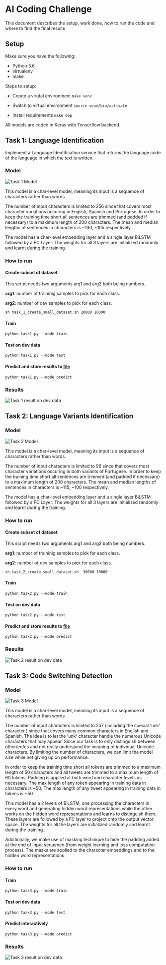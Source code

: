# AI Coding Challenge

This document describes the setup, work done, how to run the code and where to find the final results

## Setup

Make sure you have the following:

+ Python 3.6
+ virtualenv
+ make

Steps to setup:

+ Create a virutal environment `make venv`

+ Switch to virtual environment `source venv/bin/activate`

+ Install requirements `make dep`

All models are coded in Keras with Tensorflow backend.

## Task 1: Language Identification

Implement a Language Identification service that returns the language code of the language in which the text is written.

### Model

![Task 1 Model](model_images/task1.png)

This model is a char-level model, meaning its input is a sequence of characters rather than words.


The number of input characters is limited to 256 since that covers most character variations occuring in English, Spanish and Portugese.
In order to keep the training time short all sentences are trimmed (and padded if necessary) to a maximum length of 200 characters.
The mean and median lengths of sentences in characters is ~130, ~105 respectively.

The model has a char-level embedding layer and a single layer BiLSTM followed by a FC Layer. The weights for all 3 layers are initialized randomly and learnt during the training.

### How to run

#### Create subset of dataset

This script needs two arguments arg1 and arg2 both being numbers.

**arg1**: number of traininig samples to pick for each class.

**arg2**: number of dev samples to pick for each class.

`sh task_1_create_small_dataset.sh 20000 10000`

#### Train

`python task1.py --mode train`

#### Test on dev data

`python task1.py --mode test`

#### Predict and store results to [file](langid/langid.test_labels)

`python task1.py --mode predict`

### Results

![Task 1 result on dev data](results/task1.png)

## Task 2: Language Variants Identification

### Model

![Task 2 Model](model_images/task2.png)

This model is a char-level model, meaning its input is a sequence of characters rather than words.

The number of input characters is limited to 96 since that covers most character variations occuring in both variants of Portugese. 
In order to keep the training time short all sentences are trimmed (and padded if necessary) to a maximum length of 200 characters.
The mean and median lengths of sentences in characters is ~115, ~100 respectively.

The model has a char-level embedding layer and a single layer BiLSTM followed by a FC Layer. The weights for all 3 layers are initialized randomly and learnt during the training.

### How to run

#### Create subset of dataset

This script needs two arguments arg1 and arg2 both being numbers.

**arg1**: number of traininig samples to pick for each class.

**arg2**: number of dev samples to pick for each class.

`sh task_2_create_small_dataset.sh  30000 30000`

#### Train

`python task2.py --mode train`

#### Test on dev data

`python task2.py --mode test`

#### Predict and store results to [file](langid/langid-variants.test_labels)

`python task2.py --mode predict`

### Results

![Task 2 result on dev data](results/task2.png)

## Task 3: Code Switching Detection

### Model

![Task 3 Model](model_images/task3.png)

This model is a char-level model, meaning its input is a sequence of characters rather than words.

The number of input characters is limited to 257 (including the special 'unk' character ) since that covers many common characters in English and Spanish. The idea is to let the 'unk' character handle the numerous Unicode characters that may appear. Since our task is to only distinguish between other/en/es and not really understand the meaning of individual Unicode characters. By limiting the number of characters, we can limit the model size while not giving up on performance.

In order to keep the training time short all tokens are trimmed to a maximum length of 50 characters and all tweets are trimmed to a maximum length of 60 tokens. Padding is applied at both word and character levels as necessary.
The max length of any token appearing in training data in characters is ~50.
The max length of any tweet appearing in training data in tokens is ~50.

This model has a 2 levels of BiLSTM, one processing the characters in every word and generating hidden word representations while the other works on the hidden word representations and learns to distinguish them. These layers are followed by a FC layer to project onto the output vector space. The weights for all the layers are initialized randomly and learnt during the training.

Additionally, we make use of masking technique to hide the padding added at the end of input sequence (from weight learning and loss computation process). The masks are applied to the character embeddings and to the hidden word representations.

### How to run

#### Train

`python task3.py --mode train`

#### Test on dev data

`python task3.py --mode test`

#### Predict interactively

`python task3.py --mode predict`

### Results

![Task 3 result on dev data](results/task3.png)

